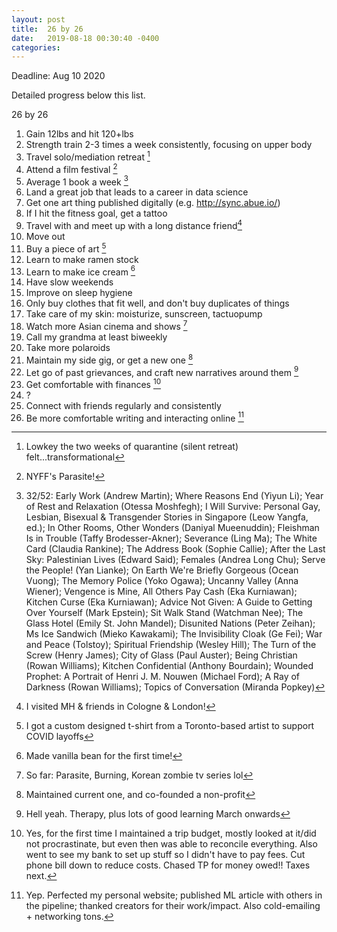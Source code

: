 ```yaml
---
layout: post
title:  26 by 26
date:   2019-08-18 00:30:40 -0400
categories:
---
```

Deadline: Aug 10 2020

Detailed progress below this list.

26 by 26
1. Gain 12lbs and hit 120+lbs
2. Strength train 2-3 times a week consistently, focusing on upper body
3. Travel solo/mediation retreat [^cf4664b6]
4. Attend a film festival [^bc1e1c45]
5. Average 1 book a week [^fa3a87c9]
6. Land a great job that leads to a career in data science
7. Get one art thing published digitally (e.g. http://sync.abue.io/)
8. If I hit the fitness goal, get a tattoo
9. Travel with and meet up with a long distance friend[^47ff5cfe]
10. Move out
11. Buy a piece of art [^5b963e37]
12. Learn to make ramen stock
13. Learn to make ice cream [^5193ccea]
14. Have slow weekends
15. Improve on sleep hygiene
16. Only buy clothes that fit well, and don't buy duplicates of things
17. Take care of my skin: moisturize, sunscreen, tactuopump
18. Watch more Asian cinema and shows [^b90ca913]
19. Call my grandma at least biweekly
20. Take more polaroids
21. Maintain my side gig, or get a new one [^d55854af]
22. Let go of past grievances, and craft new narratives around them [^24f2c6b1]
23. Get comfortable with finances [^3ebaa2d7]
24. ?
25. Connect with friends regularly and consistently
26. Be more comfortable writing and interacting online [^dc027ce5]

[^d55854af]: Maintained current one, and co-founded a non-profit

[^3ebaa2d7]: Yes, for the first time I maintained a trip budget, mostly looked at it/did not procrastinate, but even then was able to reconcile everything. Also went to see my bank to set up stuff so I didn't have to pay fees. Cut phone bill down to reduce costs. Chased TP for money owed!! Taxes next.

[^dc027ce5]: Yep. Perfected my personal website; published ML article with others in the pipeline; thanked creators for their work/impact. Also cold-emailing + networking tons.

[^24f2c6b1]: Hell yeah. Therapy, plus lots of good learning March onwards

[^b90ca913]: So far: Parasite, Burning, Korean zombie tv series lol

[^5193ccea]: Made vanilla bean for the first time!

[^5b963e37]: I got a custom designed t-shirt from a Toronto-based artist to support COVID layoffs

[^cf4664b6]: Lowkey the two weeks of quarantine (silent retreat) felt...transformational

[^47ff5cfe]: I visited MH & friends in Cologne & London!

[^bc1e1c45]: NYFF's Parasite!

[^fa3a87c9]: 32/52: Early Work (Andrew Martin); Where Reasons End (Yiyun Li); Year of Rest and Relaxation (Otessa Moshfegh); I Will Survive: Personal Gay, Lesbian, Bisexual & Transgender Stories in Singapore (Leow Yangfa, ed.); In Other Rooms, Other Wonders (Daniyal Mueenuddin); Fleishman Is in Trouble (Taffy Brodesser-Akner); Severance (Ling Ma); The White Card (Claudia Rankine); The Address Book (Sophie Callie); After the Last Sky: Palestinian Lives (Edward Said); Females (Andrea Long Chu); Serve the People! (Yan Lianke); On Earth We're Briefly Gorgeous (Ocean Vuong); The Memory Police (Yoko Ogawa); Uncanny Valley (Anna Wiener); Vengence is Mine, All Others Pay Cash (Eka Kurniawan); Kitchen Curse (Eka Kurniawan); Advice Not Given: A Guide to Getting Over Yourself (Mark Epstein); Sit Walk Stand (Watchman Nee); The Glass Hotel (Emily St. John Mandel); Disunited Nations (Peter Zeihan); Ms Ice Sandwich (Mieko Kawakami); The Invisibility Cloak (Ge Fei); War and Peace (Tolstoy); Spiritual Friendship (Wesley Hill); The Turn of the Screw (Henry James); City of Glass (Paul Auster); Being Christian (Rowan Williams); Kitchen Confidential (Anthony Bourdain); Wounded Prophet: A Portrait of Henri J. M. Nouwen (Michael Ford); A Ray of Darkness (Rowan Williams); Topics of Conversation (Miranda Popkey)
